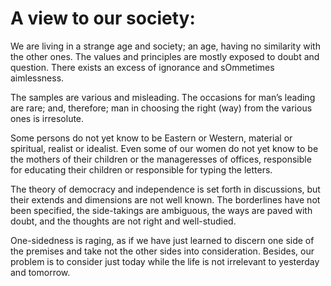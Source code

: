 A view to our society:
======================

We are living in a strange age and society; an age, having no similarity
with the other ones. The values and principles are mostly exposed to
doubt and question. There exists an excess of ignorance and sOmmetimes
aimlessness.

The samples are various and misleading. The occasions for man’s leading
are rare; and, therefore; man in choosing the right (way) from the
various ones is irresolute.

Some persons do not yet know to be Eastern or Western, material or
spiritual, realist or idealist. Even some of our women do not yet know
to be the mothers of their children or the manageresses of offices,
responsible for educating their children or responsible for typing the
letters.

The theory of democracy and independence is set forth in discussions,
but their extends and dimensions are not well known. The borderlines
have not been specified, the side-takings are ambiguous, the ways are
paved with doubt, and the thoughts are not right and well-studied.

One-sidedness is raging, as if we have just learned to discern one side
of the premises and take not the other sides into consideration.
Besides, our problem is to consider just today while the life is not
irrelevant to yesterday and tomorrow.


